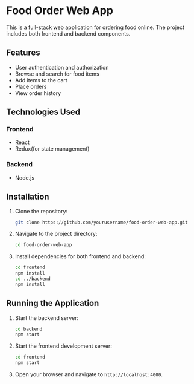 # Food Order Web App

This is a full-stack web application for ordering food online. The project includes both frontend and backend components.

## Features

- User authentication and authorization
- Browse and search for food items
- Add items to the cart
- Place orders
- View order history

## Technologies Used

### Frontend

- React
- Redux(for state management)

### Backend

- Node.js

## Installation

1. Clone the repository:
    ```bash
    git clone https://github.com/yourusername/food-order-web-app.git
    ```

2. Navigate to the project directory:
    ```bash
    cd food-order-web-app
    ```

3. Install dependencies for both frontend and backend:
    ```bash
    cd frontend
    npm install
    cd ../backend
    npm install
    ```

## Running the Application

1. Start the backend server:
    ```bash
    cd backend
    npm start
    ```

2. Start the frontend development server:
    ```bash
    cd frontend
    npm start
    ```

3. Open your browser and navigate to `http://localhost:4000`.
